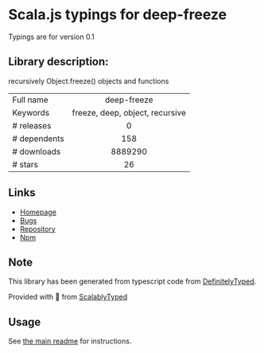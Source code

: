 
# Scala.js typings for deep-freeze

Typings are for version 0.1

## Library description:
recursively Object.freeze() objects and functions

|                    |                 |
| ------------------ | :-------------: |
| Full name          | deep-freeze |
| Keywords           | freeze, deep, object, recursive |
| # releases         | 0 |
| # dependents       | 158 |
| # downloads        | 8889290 |
| # stars            | 26 |

## Links
- [Homepage](https://github.com/substack/deep-freeze)
- [Bugs](https://github.com/substack/deep-freeze/issues)
- [Repository](https://github.com/substack/deep-freeze)
- [Npm](https://www.npmjs.com/package/deep-freeze)
    


## Note
This library has been generated from typescript code from [DefinitelyTyped](https://definitelytyped.org).

Provided with :purple_heart: from [ScalablyTyped](https://github.com/oyvindberg/ScalablyTyped)

## Usage
See [the main readme](../../readme.md) for instructions.


